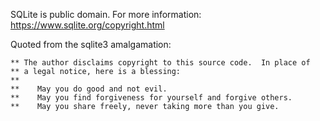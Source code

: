 SQLite is public domain. For more information: https://www.sqlite.org/copyright.html

Quoted from the sqlite3 amalgamation:

```
** The author disclaims copyright to this source code.  In place of
** a legal notice, here is a blessing:
**
**    May you do good and not evil.
**    May you find forgiveness for yourself and forgive others.
**    May you share freely, never taking more than you give.
```
